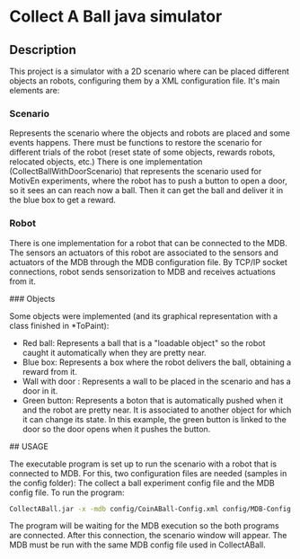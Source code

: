 # Collect A Ball java simulator

## Description

This project is a simulator with a 2D scenario where can be placed different objects an robots, configuring them by a XML configuration file. It's main elements are:

### Scenario

Represents the scenario where the objects and robots are placed and some events happens. There must be functions to restore the scenario for different trials of the robot (reset state of some objects, rewards robots, relocated objects, etc.)
There is one implementation (CollectBallWithDoorScenario) that represents the scenario used for MotivEn experiments, where the robot has to push a button to open a door, so it sees an can reach now a ball. Then it can get the ball and deliver it in the blue box to get a reward.

### Robot

There is one implementation for a robot that can be connected to the MDB. The sensors an actuators of this robot are associated to the sensors and actuators of the MDB through the MDB configuration file. By TCP/IP socket connections, robot sends sensorization to MDB and receives actuations from it.

### Objects

Some objects were implemented (and its graphical representation with a class finished in *ToPaint):
* Red ball: Represents a ball that is a "loadable object" so the robot caught it automatically when they are pretty near.
* Blue box: Represents a box where the robot delivers the ball, obtaining a reward from it.
* Wall with door : Represents a wall to be placed in the scenario and has a door in it.
* Green button: Represents a boton that is automatically pushed when it and the robot are pretty near. It is associated to another object for which it can change its state. In this example, the green button is linked to the door so the door opens when it pushes the button.

## USAGE

The executable program is set up to run the scenario with a robot that is connected to MDB. For this, two configuration files are needed (samples in the config folder): The collect a ball experiment config file and the MDB config file. To run the program:

```bash 
CollectABall.jar -x -mdb config/CoinABall-Config.xml config/MDB-Config.xml
```
The program will be waiting for the MDB execution so the both programs are connected. After this connection, the scenario window will appear. The MDB must be run with the same MDB config file used in CollectABall.




